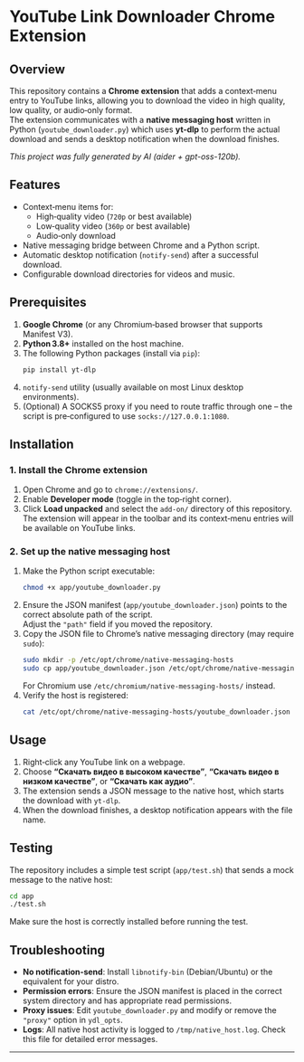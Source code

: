 # YouTube Link Downloader Chrome Extension

## Overview
This repository contains a **Chrome extension** that adds a context‑menu entry to YouTube links, allowing you to download the video in high quality, low quality, or audio‑only format.  
The extension communicates with a **native messaging host** written in Python (`youtube_downloader.py`) which uses **yt‑dlp** to perform the actual download and sends a desktop notification when the download finishes.

_This project was fully generated by AI (aider + gpt-oss-120b)._

## Features
- Context‑menu items for:
  - High‑quality video (`720p` or best available)
  - Low‑quality video (`360p` or best available)
  - Audio‑only download
- Native messaging bridge between Chrome and a Python script.
- Automatic desktop notification (`notify-send`) after a successful download.
- Configurable download directories for videos and music.

## Prerequisites
1. **Google Chrome** (or any Chromium‑based browser that supports Manifest V3).  
2. **Python 3.8+** installed on the host machine.  
3. The following Python packages (install via `pip`):
   ```bash
   pip install yt-dlp
   ```
4. `notify-send` utility (usually available on most Linux desktop environments).  
 5. (Optional) A SOCKS5 proxy if you need to route traffic through one – the script is pre‑configured to use `socks://127.0.0.1:1080`.

## Installation

### 1. Install the Chrome extension
1. Open Chrome and go to `chrome://extensions/`.  
2. Enable **Developer mode** (toggle in the top‑right corner).  
3. Click **Load unpacked** and select the `add-on/` directory of this repository.  
   The extension will appear in the toolbar and its context‑menu entries will be available on YouTube links.

### 2. Set up the native messaging host
1. Make the Python script executable:
   ```bash
   chmod +x app/youtube_downloader.py
   ```
2. Ensure the JSON manifest (`app/youtube_downloader.json`) points to the correct absolute path of the script.  
   Adjust the `"path"` field if you moved the repository.
3. Copy the JSON file to Chrome’s native messaging directory (may require `sudo`):
   ```bash
   sudo mkdir -p /etc/opt/chrome/native-messaging-hosts
   sudo cp app/youtube_downloader.json /etc/opt/chrome/native-messaging-hosts/
   ```
   For Chromium use `/etc/chromium/native-messaging-hosts/` instead.
4. Verify the host is registered:
   ```bash
   cat /etc/opt/chrome/native-messaging-hosts/youtube_downloader.json
   ```

## Usage
1. Right‑click any YouTube link on a webpage.  
2. Choose **“Скачать видео в высоком качестве”**, **“Скачать видео в низком качестве”**, or **“Скачать как аудио”**.  
3. The extension sends a JSON message to the native host, which starts the download with `yt-dlp`.  
4. When the download finishes, a desktop notification appears with the file name.

## Testing
The repository includes a simple test script (`app/test.sh`) that sends a mock message to the native host:
```bash
cd app
./test.sh
```
Make sure the host is correctly installed before running the test.

## Troubleshooting
- **No notification‑send**: Install `libnotify-bin` (Debian/Ubuntu) or the equivalent for your distro.  
- **Permission errors**: Ensure the JSON manifest is placed in the correct system directory and has appropriate read permissions.  
- **Proxy issues**: Edit `youtube_downloader.py` and modify or remove the `"proxy"` option in `ydl_opts`.  
- **Logs**: All native host activity is logged to `/tmp/native_host.log`. Check this file for detailed error messages.

---  
